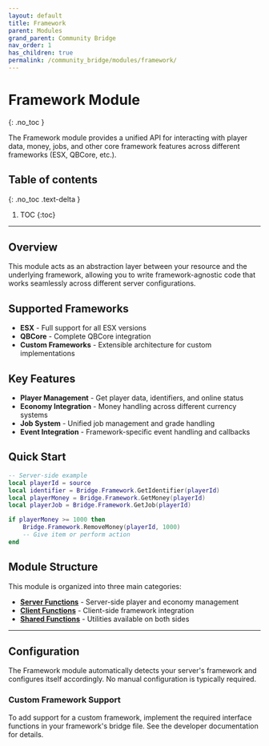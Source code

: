 ```yaml
---
layout: default
title: Framework
parent: Modules
grand_parent: Community Bridge
nav_order: 1
has_children: true
permalink: /community_bridge/modules/framework/
---
```


# Framework Module
{: .no_toc }

The Framework module provides a unified API for interacting with player data, money, jobs, and other core framework features across different frameworks (ESX, QBCore, etc.).

## Table of contents
{: .no_toc .text-delta }

1. TOC
{:toc}

---

## Overview

This module acts as an abstraction layer between your resource and the underlying framework, allowing you to write framework-agnostic code that works seamlessly across different server configurations.

## Supported Frameworks

- **ESX** - Full support for all ESX versions
- **QBCore** - Complete QBCore integration
- **Custom Frameworks** - Extensible architecture for custom implementations

## Key Features

- **Player Management** - Get player data, identifiers, and online status
- **Economy Integration** - Money handling across different currency systems
- **Job System** - Unified job management and grade handling
- **Event Integration** - Framework-specific event handling and callbacks

## Quick Start

```lua
-- Server-side example
local playerId = source
local identifier = Bridge.Framework.GetIdentifier(playerId)
local playerMoney = Bridge.Framework.GetMoney(playerId)
local playerJob = Bridge.Framework.GetJob(playerId)

if playerMoney >= 1000 then
    Bridge.Framework.RemoveMoney(playerId, 1000)
    -- Give item or perform action
end
```

## Module Structure

This module is organized into three main categories:

- **[Server Functions](server/)** - Server-side player and economy management
- **[Client Functions](client/)** - Client-side framework integration
- **[Shared Functions](shared/)** - Utilities available on both sides

---

## Configuration

The Framework module automatically detects your server's framework and configures itself accordingly. No manual configuration is typically required.

### Custom Framework Support

To add support for a custom framework, implement the required interface functions in your framework's bridge file. See the developer documentation for details.
